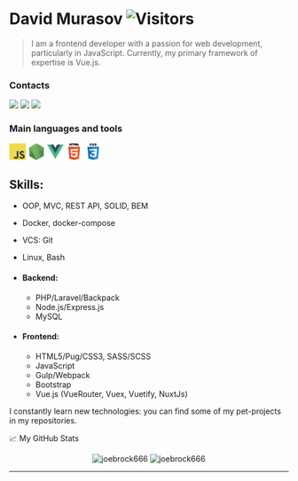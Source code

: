 # David Murasov ![Visitors](https://visitor-badge.glitch.me/badge?page_id=joebrock666) 

> I am a frontend developer with a passion for web development, particularly in JavaScript. Currently, my primary framework of expertise is Vue.js.

### Contacts
  [<img height="50" src="https://img.icons8.com/color/344/telegram-app--v1.png">](https://t.me/joebrock666)
  [<img height="50" src="https://img.icons8.com/color/344/gmail-new.png">](mailto:joebrock.work@gmail.com)
  [<img height="50" src="https://img.icons8.com/color/344/linkedin.png">](https://linkedin.com/in/joebrock666)

### Main languages and tools

<code><img height="30" src="https://raw.githubusercontent.com/github/explore/80688e429a7d4ef2fca1e82350fe8e3517d3494d/topics/javascript/javascript.png"></code>
<code><img height="30" src="https://raw.githubusercontent.com/github/explore/80688e429a7d4ef2fca1e82350fe8e3517d3494d/topics/nodejs/nodejs.png"></code>
<code><img height="30" src="https://raw.githubusercontent.com/github/explore/80688e429a7d4ef2fca1e82350fe8e3517d3494d/topics/vue/vue.png"></code>
<code><img height="30" src="https://raw.githubusercontent.com/github/explore/80688e429a7d4ef2fca1e82350fe8e3517d3494d/topics/html/html.png"></code>
<code><img height="30" src="https://raw.githubusercontent.com/github/explore/80688e429a7d4ef2fca1e82350fe8e3517d3494d/topics/css/css.png"></code>

Skills:
---
  + OOP, MVC, REST API, SOLID, BEM
  + Docker, docker-compose
  + VCS: Git
  + Linux, Bash
  
  + #### Backend:

    + PHP/Laravel/Backpack
    + Node.js/Express.js
    + MySQL


  + #### Frontend:

    + HTML5/Pug/CSS3, SASS/SCSS
    + JavaScript
    + Gulp/Webpack
    + Bootstrap
    + Vue.js (VueRouter, Vuex, Vuetify, NuxtJs)

I constantly learn new technologies: you can find some of my pet-projects in my repositories. 

📈 My GitHub Stats

<p align="center"> <img src="https://github-readme-stats.vercel.app/api?username=joebrock666&show_icons=true&theme=gotham" alt="joebrock666" /> <img src="https://github-readme-stats.vercel.app/api/top-langs/?username=joebrock666&count_private=false&hide=tsql&langs_count=7&theme=gotham&layout=compact" alt="joebrock666" /></p>

---
